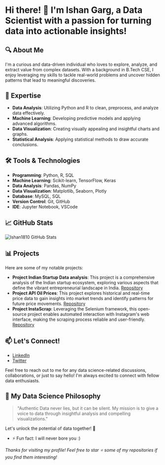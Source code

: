 # Hi there! 👋 I'm Ishan Garg, a Data Scientist with a passion for turning data into actionable insights!

## 🔍 About Me

I'm a curious and data-driven individual who loves to explore, analyze, and extract value from complex datasets. With a background in B.Tech CSE, I enjoy leveraging my skills to tackle real-world problems and uncover hidden patterns that lead to meaningful discoveries.

## 🚀 Expertise

- **Data Analysis**: Utilizing Python and R to clean, preprocess, and analyze data effectively.
- **Machine Learning**: Developing predictive models and applying advanced algorithms.
- **Data Visualization**: Creating visually appealing and insightful charts and graphs.
- **Statistical Analysis**: Applying statistical methods to draw accurate conclusions.

## 🛠️ Tools & Technologies

- **Programming**: Python, R, SQL
- **Machine Learning**: Scikit-learn, TensorFlow, Keras
- **Data Analysis**: Pandas, NumPy
- **Data Visualization**: Matplotlib, Seaborn, Plotly
- **Database**: MySQL, SQL
- **Version Control**: Git, GitHub
- **IDE**: Jupyter Notebook, VSCode

## 📈 GitHub Stats

![Ishan1810 GitHub Stats](https://github-readme-stats.vercel.app/api?username=Ishan1812&show_icons=true&theme=dark)

## 📊 Projects

Here are some of my notable projects:

- **Project Indian Startup Data analysis**: This project is a comprehensive analysis of the Indian startup ecosystem, exploring various aspects that define the vibrant entrepreneurial landscape in India. [Repository](https://github.com/Ishan1812/Project-Indian-Startups-Analysis)
- **Project API Oil Prices**: This project explores historical and real-time price data to gain insights into market trends and identify patterns for future price movements. [Repository](https://github.com/Ishan1812/Project-API-Crude-oil-prices)
- **Project InstaScrap**: Leveraging the Selenium framework, this open-source project enables automated interaction with Instagram's web interface, making the scraping process reliable and user-friendly. [Repository](https://github.com/Ishan1812/Project-InstaScrap)

## 📫 Let's Connect!

- [LinkedIn](https://www.linkedin.com/in/ishangarg1812)
- [Twitter](https://twitter.com/copykreat)

Feel free to reach out to me for any data science-related discussions, collaborations, or just to say hello! I'm always excited to connect with fellow data enthusiasts.

## 🎯 My Data Science Philosophy

> "Authentic Data never lies, but it can be silent. My mission is to give a voice to data through insightful analysis and compelling visualizations."

Let's unlock the potential of data together! 🌟

- ⚡ Fun fact: I will never bore you :)

_Thanks for visiting my profile! Feel free to star ⭐️ some of my repositories if you find them interesting!_
